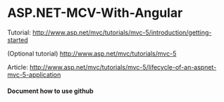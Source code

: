 ASP.NET-MCV-With-Angular
========================
Tutorial: http://www.asp.net/mvc/tutorials/mvc-5/introduction/getting-started

(Optional tutorial) http://www.asp.net/mvc/tutorials/mvc-5

Article: http://www.asp.net/mvc/tutorials/mvc-5/lifecycle-of-an-aspnet-mvc-5-application


#### Document how to use github	
